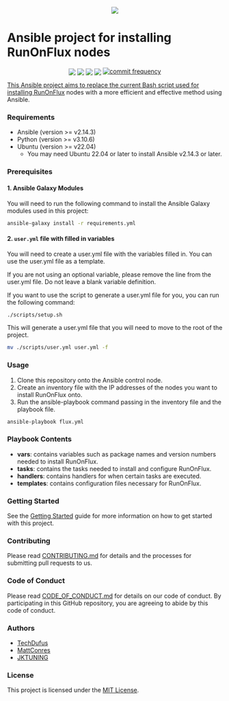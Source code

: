 <p align="center">
  <img src="https://github.com/TechDufus/FluxNodeInstall/assets/46715299/214f5549-d8ff-425f-8039-ebdd210d9061" />
</p>

# Ansible project for installing RunOnFlux nodes

<p align="center">
    <a href="https://github.com/TechDufus/FluxNodeInstall/actions/workflows/ansible-lint.yml"><img align="center" src="https://github.com/TechDufus/FluxNodeInstall/actions/workflows/ansible-lint.yml/badge.svg"/></a>
    <a href="https://github.com/TechDufus/FluxNodeInstall/issues"><img align="center" src="https://img.shields.io/github/issues/techdufus/FluxNodeInstall"/></a>
    <a href="https://github.com/sponsors/TechDufus"><img align="center" src="https://img.shields.io/github/sponsors/techdufus"/></a>
    <a href="https://discord.io/techdufus"><img align="center" src="https://img.shields.io/discord/905178979844116520.svg?label=&logo=discord&logoColor=ffffff&color=7389D8&labelColor=6A7EC2"/></a>
    <a href="https://github.com/TechDufus/FluxNodeInstall/commits/main"><img src="https://img.shields.io/github/commit-activity/m/techdufus/fluxnodeinstall" alt="commit frequency">
</p>

This Ansible project aims to replace the current Bash script used for installing [RunOnFlux](https://runonflux.io) nodes with a more efficient and effective method using Ansible.

### Requirements

- Ansible (version >= v2.14.3)
- Python (version >= v3.10.6)
- Ubuntu (version >= v22.04)
  - You may need Ubuntu 22.04 or later to install Ansible v2.14.3 or later.


### Prerequisites

#### 1. Ansible Galaxy Modules
You will need to run the following command to install the Ansible Galaxy modules used in this project:

```bash
ansible-galaxy install -r requirements.yml
```

#### 2. `user.yml` file with filled in variables
You will need to create a user.yml file with the variables filled in. You can use the user.yml file as a template.

If you are not using an optional variable, please remove the line from the user.yml file. Do not leave a blank variable definition.

If you want to use the script to generate a user.yml file for you, you can run the following command:
```bash
./scripts/setup.sh
```
This will generate a user.yml file that you will need to move to the root of the project.

```bash
mv ./scripts/user.yml user.yml -f
```


### Usage

1. Clone this repository onto the Ansible control node.
2. Create an inventory file with the IP addresses of the nodes you want to install RunOnFlux onto.
3. Run the ansible-playbook command passing in the inventory file and the playbook file.

```bash
ansible-playbook flux.yml
```

### Playbook Contents

- **vars**: contains variables such as package names and version numbers needed to install RunOnFlux.
- **tasks**: contains the tasks needed to install and configure RunOnFlux.
- **handlers**: contains handlers for when certain tasks are executed.
- **templates**: contains configuration files necessary for RunOnFlux.

### Getting Started

See the [Getting Started](./docs/Getting_Started.md) guide for more information on how to get started with this project.

### Contributing

Please read [CONTRIBUTING.md](./.github/CONTRIBUTING.md) for details and the processes for submitting pull requests to us.

### Code of Conduct

Please read [CODE_OF_CONDUCT.md](./.github/CODE_OF_CONDUCT.md) for details on our code of conduct.
By participating in this GitHub repository, you are agreeing to abide by this code of conduct.

### Authors

- [TechDufus](https://github.com/techdufus)
- [MattConres](https://github.com/mattconres)
- [JKTUNING](https://github.com/jktuning)

### License

This project is licensed under the [MIT License](https://github.com/TechDufus/FluxNodeInstall/blob/main/LICENSE).

